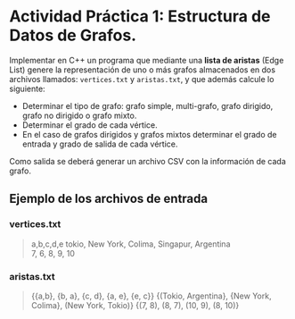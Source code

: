 # Actividad Práctica 1: Estructura de Datos de Grafos.


Implementar en C++ un programa que mediante una **lista de aristas** (Edge List) genere la representación de uno o más grafos almacenados en dos archivos llamados: `vertices.txt` y `aristas.txt`, y que además calcule lo siguiente:

  * Determinar el tipo de grafo: grafo simple, multi-grafo, grafo dirigido, grafo no dirigido o grafo mixto.
  * Determinar el grado de cada vértice.
  * En el caso de grafos dirigidos y grafos mixtos determinar el grado de entrada y grado de salida de cada vértice.

Como salida se deberá generar un archivo CSV con la información de cada grafo.


## Ejemplo de los archivos de entrada

### vertices.txt

  > a,b,c,d,e
  > tokio, New York, Colima, Singapur, Argentina  
  > 7, 6, 8, 9, 10


### aristas.txt

  > {{a,b}, {b, a}, {c, d}, {a, e}, {e, c}}
  > {(Tokio, Argentina}, {New York, Colima}, (New York, Tokio)}
  > {(7, 8), (8, 7), (10, 9), (8, 10)}
